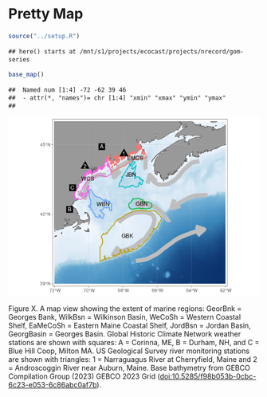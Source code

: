 Pretty Map
================

``` r
source("../setup.R")
```

    ## here() starts at /mnt/s1/projects/ecocast/projects/nrecord/gom-series

``` r
base_map()
```

    ##  Named num [1:4] -72 -62 39 46
    ##  - attr(*, "names")= chr [1:4] "xmin" "xmax" "ymin" "ymax"
    ## 

![](README-prettymap_files/figure-gfm/unnamed-chunk-2-1.png)<!-- -->

Figure X. A map view showing the extent of marine regions: GeorBnk =
Georges Bank, WilkBsn = Wilkinson Basin, WeCoSh = Western Coastal Shelf,
EaMeCoSh = Eastern Maine Coastal Shelf, JordBsn = Jordan Basin,
GeorgBasin = Georges Basin. Global Historic Climate Network weather
stations are shown with squares: A = Corinna, ME, B = Durham, NH, and C
= Blue Hill Coop, Milton MA. US Geological Survey river monitoring
stations are shown with triangles: 1 = Narraguagus River at Cherryfield,
Maine and 2 = Androscoggin River near Auburn, Maine. Base bathymetry
from GEBCO Compilation Group (2023) GEBCO 2023 Grid
(<doi:10.5285/f98b053b-0cbc-6c23-e053-6c86abc0af7b>).
